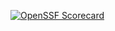 
[![OpenSSF Scorecard](https://api.securityscorecards.dev/projects/github.com/aaronc2215/AaronPortfolio/badge)](https://securityscorecards.dev/viewer/?uri=github.com/aaronc2215/AaronPortfolio)
